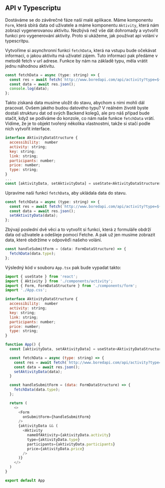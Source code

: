 ## API v Typescriptu

Dostáváme se do závěrečné fáze naší malé aplikace. Máme komponentu `Form`, která sbírá data od uživatele a máme komponentu `Aktivity`, která nám zobrazí vygenerovanou aktivitu. Nezbývá než vše dát dohromady a vytvořit funkci pro vygenerování aktivity. Proto si ukážeme, jak používat api volání v typescritpu.

Vytvoříme si asynchronní funkci `fetchData`, která na vstupu bude očekávat informaci, o jakou aktivitu má uživatel zájem. Tuto informaci pak předáme v metodě fetch v url adrese. Funkce by nám na základě typu, měla vrátit jednu náhodnou aktivitu.

```js
const fetchData = async (type: string) => {
  const res = await fetch(`http://www.boredapi.com/api/activity?type=${type}`);
  const data = await res.json();
  console.log(data);
};
```

Takto získaná data musíme uložit do stavu, abychom s nimi mohli dál pracovat. Ovšem jakého budou datového typu? V reálném životě byste dostali strukturu dat od svých Backend kolegů, ale pro náš případ bude stačit, když se podíváme do konzole, co nám naše funkce `fetchData` vrátí. Vidíme, že je to objekt tvořený několika vlastnostmi, takže si stačí podle nich vytvořit interface.

```js
interface AktivityDataStructure {
  accessibility:  number
  activity: string;
  key: string;
  link: string;
  participants: number;
  price: number;
  type: string;
}
...
const [aktivityData, setAktivityData] = useState<AktivityDataStructure>();
```

Upravíme naši funkci `fetchData`, aby ukládala data do stavu.

```js
const fetchData = async (type: string) => {
  const res = await fetch(`http://www.boredapi.com/api/activity?type=${type}`);
  const data = await res.json();
  setAktivityData(data);
};
```

Zbývají poslední dvě věci a to vytvořit si funkci, která z formuláře obdrží data od uživatele a odešleje pomocí Fetche. A pak už jen musíme zobrazit data, které obdržíme v odpověďi našeho volání.

```js
const handleSubmitForm = (data: FormDataStructure) => {
  fetchData(data.type);
};
```

Výsledný kód v souboru `App.tsx` pak bude vypadat takto:

```js
import { useState } from 'react';
import { Aktivity } from './components/activity';
import { Form, FormDataStructure } from './components/form';
import './App.css';

interface AktivityDataStructure {
  accessibility:  number
  activity: string;
  key: string;
  link: string;
  participants: number;
  price: number;
  type: string;
}

function App() {
  const [aktivityData, setAktivityData] = useState<AktivityDataStructure>();

  const fetchData = async (type: string) => {
    const res = await fetch(`http://www.boredapi.com/api/activity?type=${type}`);
    const data = await res.json();
    setAktivityData(data);
  }

  const handleSubmitForm = (data: FormDataStructure) => {
    fetchData(data.type);
  };

  return (
    <>
      <Form
        onSubmitForm={handleSubmitForm}
      />
      {aktivityData && (
        <Aktivity
          nameOfAktivity={aktivityData.activity}
          type={aktivityData.type}
          participants={aktivityData.participants}
          price={aktivityData.price}
        />
      )}
    </>
  )
}

export default App
```
